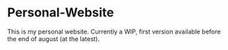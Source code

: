# Personal-Website
This is my personal website.
Currently a WIP, first version available before the end of august (at the latest).
